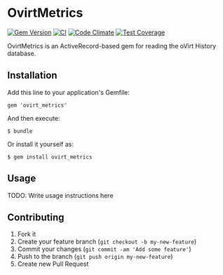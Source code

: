 # OvirtMetrics

[![Gem Version](https://badge.fury.io/rb/ovirt_metrics.svg)](http://badge.fury.io/rb/ovirt_metrics)
[![CI](https://github.com/ManageIQ/ovirt_metrics/actions/workflows/ci.yaml/badge.svg)](https://github.com/ManageIQ/ovirt_metrics/actions/workflows/ci.yaml)
[![Code Climate](https://codeclimate.com/github/ManageIQ/ovirt_metrics.svg)](https://codeclimate.com/github/ManageIQ/ovirt_metrics)
[![Test Coverage](https://codeclimate.com/github/ManageIQ/ovirt_metrics/badges/coverage.svg)](https://codeclimate.com/github/ManageIQ/ovirt_metrics/coverage)

OvirtMetrics is an ActiveRecord-based gem for reading the oVirt History database.

## Installation

Add this line to your application's Gemfile:

    gem 'ovirt_metrics'

And then execute:

    $ bundle

Or install it yourself as:

    $ gem install ovirt_metrics

## Usage

TODO: Write usage instructions here

## Contributing

1. Fork it
2. Create your feature branch (`git checkout -b my-new-feature`)
3. Commit your changes (`git commit -am 'Add some feature'`)
4. Push to the branch (`git push origin my-new-feature`)
5. Create new Pull Request
